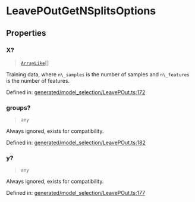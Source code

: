 # LeavePOutGetNSplitsOptions

## Properties

### X?

> [`ArrayLike`](../types/ArrayLike.md)[]

Training data, where `n\_samples` is the number of samples and `n\_features` is the number of features.

Defined in:  [generated/model\_selection/LeavePOut.ts:172](https://github.com/transitive-bullshit/scikit-learn-ts/blob/122b3c0/packages/sklearn/src/generated/model_selection/LeavePOut.ts#L172)

### groups?

> `any`

Always ignored, exists for compatibility.

Defined in:  [generated/model\_selection/LeavePOut.ts:182](https://github.com/transitive-bullshit/scikit-learn-ts/blob/122b3c0/packages/sklearn/src/generated/model_selection/LeavePOut.ts#L182)

### y?

> `any`

Always ignored, exists for compatibility.

Defined in:  [generated/model\_selection/LeavePOut.ts:177](https://github.com/transitive-bullshit/scikit-learn-ts/blob/122b3c0/packages/sklearn/src/generated/model_selection/LeavePOut.ts#L177)
